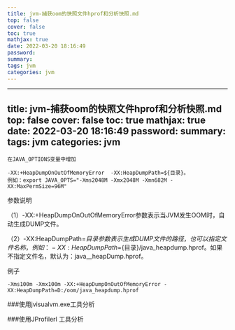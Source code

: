 ```yaml
---
title: jvm-捕获oom的快照文件hprof和分析快照.md
top: false
cover: false
toc: true
mathjax: true
date: 2022-03-20 18:16:49
password:
summary:
tags: jvm
categories: jvm
---
```

---
title: jvm-捕获oom的快照文件hprof和分析快照.md
top: false
cover: false
toc: true
mathjax: true
date: 2022-03-20 18:16:49
password:
summary:
tags: jvm
categories: jvm
---

    在JAVA_OPTIONS变量中增加

    -XX:+HeapDumpOnOutOfMemoryError  -XX:HeapDumpPath=${目录}。
    例如：export JAVA_OPTS="-Xms2048M -Xmx2048M -Xmn682M -XX:MaxPermSize=96M"

参数说明

（1）-XX:+HeapDumpOnOutOfMemoryError参数表示当JVM发生OOM时，自动生成DUMP文件。

（2）-XX:HeapDumpPath=${目录}参数表示生成DUMP文件的路径，也可以指定文件名称，例如：-XX:HeapDumpPath=${目录}/java_heapdump.hprof。如果不指定文件名，默认为：java_<pid>_<date>_<time>_heapDump.hprof。</pre>


例子
~~~
-Xms100m -Xmx100m -XX:+HeapDumpOnOutOfMemoryError -XX:HeapDumpPath=D:/oom/java_heapdump.hprof
~~~

###使用jvisualvm.exe工具分析

###使用JProfilerl 工具分析
